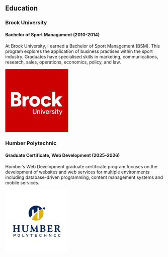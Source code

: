## Education

### Brock University

#### Bachelor of Sport Managament (2010-2014)

At Brock University, I earned a Bachelor of Sport Management (BSM). This program explores the application of business practises within the sport industry. Graduates have specialised skills in marketing, communications, research, sales, operations, economics, policy, and law.

![Brock logo](/brock_university_logo.jpeg)

### Humber Polytechnic

#### Graduate Certificate, Web Development (2025-2026)

Humber’s Web Development graduate certificate program focuses on the development of websites and web services for multiple environments including database-driven programming, content management systems and mobile services.

![Humber logo](/humber_college_logo.jpeg)
